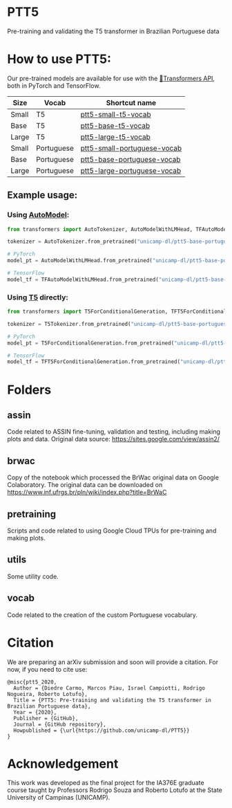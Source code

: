 # PTT5
Pre-training and validating the T5 transformer in Brazilian Portuguese data

# How to use PTT5:

Our pre-trained models are available for use with the  [🤗Transformers API](https://github.com/huggingface/transformers), both in PyTorch and TensorFlow.

| **Size** | **Vocab** | **Shortcut name**  |
| ---         | ---         |  ---          |
| Small       |  T5         | [ptt5-small-t5-vocab](https://huggingface.co/unicamp-dl/ptt5-small-t5-vocab)                  |
| Base        |  T5         | [ptt5-base-t5-vocab](https://huggingface.co/unicamp-dl/ptt5-base-t5-vocab)                    |
| Large       |  T5         | [ptt5-large-t5-vocab](https://huggingface.co/unicamp-dl/ptt5-large-t5-vocab)                  |
| Small       |  Portuguese | [ptt5-small-portuguese-vocab](https://huggingface.co/unicamp-dl/ptt5-small-portuguese-vocab)  |
| Base        |  Portuguese | [ptt5-base-portuguese-vocab](https://huggingface.co/unicamp-dl/ptt5-base-portuguese-vocab)    |
| Large       |  Portuguese | [ptt5-large-portuguese-vocab](https://huggingface.co/unicamp-dl/ptt5-large-portuguese-vocab)  |


## Example usage:
### Using [AutoModel](https://huggingface.co/transformers/model_doc/auto.html):
```python
from transformers import AutoTokenizer, AutoModelWithLMHead, TFAutoModelWithLMHead

tokenizer = AutoTokenizer.from_pretrained("unicamp-dl/ptt5-base-portuguese-vocab")

# PyTorch 
model_pt = AutoModelWithLMHead.from_pretrained("unicamp-dl/ptt5-base-portuguese-vocab")

# TensorFlow
model_tf = TFAutoModelWithLMHead.from_pretrained("unicamp-dl/ptt5-base-portuguese-vocab")
```

### Using [T5](https://huggingface.co/transformers/model_doc/t5.html) directly:
```python
from transformers import T5ForConditionalGeneration, TFT5ForConditionalGeneration, T5Tokenizer

tokenizer = T5Tokenizer.from_pretrained("unicamp-dl/ptt5-base-portuguese-vocab")

# PyTorch 
model_pt = T5ForConditionalGeneration.from_pretrained("unicamp-dl/ptt5-base-portuguese-vocab")

# TensorFlow
model_tf = TFT5ForConditionalGeneration.from_pretrained("unicamp-dl/ptt5-base-portuguese-vocab")
```

# Folders

## assin
Code related to ASSIN fine-tuning, validation and testing, including making plots and data.
Original data source: https://sites.google.com/view/assin2/

## brwac
Copy of the notebook which processed the BrWac original data on Google Colaboratory.
The original data can be downloaded on https://www.inf.ufrgs.br/pln/wiki/index.php?title=BrWaC

## pretraining
Scripts and code related to using Google Cloud TPUs for pre-training and making plots.

## utils
Some utility code.

## vocab
Code related to the creation of the custom Portuguese vocabulary.

# Citation
We are preparing an arXiv submission and soon will provide a citation. For now, if you need to cite use:

    @misc{ptt5_2020,
      Author = {Diedre Carmo, Marcos Piau, Israel Campiotti, Rodrigo Nogueira, Roberto Lotufo},
      Title = {PTT5: Pre-training and validating the T5 transformer in Brazilian Portuguese data},
      Year = {2020},
      Publisher = {GitHub},
      Journal = {GitHub repository},
      Howpublished = {\url{https://github.com/unicamp-dl/PTT5}}
    }


# Acknowledgement

This work was developed as the final project for the IA376E graduate course taught by Professors Rodrigo Souza and Roberto Lotufo at the State University of Campinas (UNICAMP).
